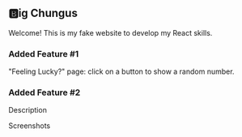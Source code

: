 ## 🅱️ig Chungus

Welcome! This is my fake website to develop my React skills.

### Added Feature #1

"Feeling Lucky?" page: click on a button to show a random number.

### Added Feature #2

Description

Screenshots
